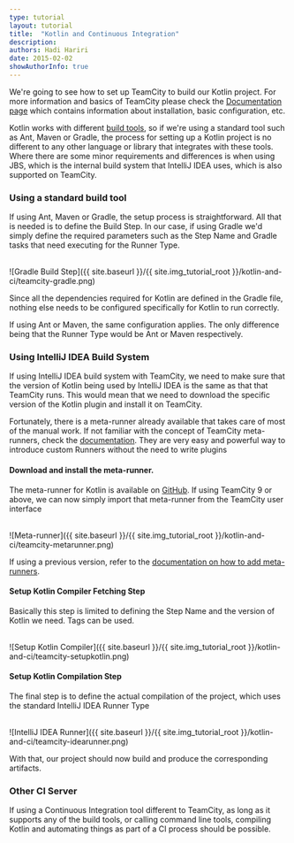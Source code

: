 ```yaml
---
type: tutorial
layout: tutorial
title:  "Kotlin and Continuous Integration"
description:
authors: Hadi Hariri
date: 2015-02-02
showAuthorInfo: true
---
```

We're going to see how to set up TeamCity to build our Kotlin project. For more information and basics of TeamCity please check the [Documentation page](https://www.jetbrains.com/teamcity/documentation/)
which contains information about installation, basic configuration, etc.

Kotlin works with different [build tools](build-tools.html), so if we're using a standard tool such as Ant, Maven or Gradle, the process for setting up a Kotlin
project is no different to any other language or library that integrates with these tools. Where there are some minor requirements and differences is when using JBS, which
is the internal build system that IntelliJ IDEA uses, which is also supported on TeamCity.

### Using a standard build tool
If using Ant, Maven or Gradle, the setup process is straightforward. All that is needed is to define the Build Step. In our case, if using Gradle
we'd simply define the required parameters such as the Step Name and Gradle tasks that need executing for the Runner Type.

<br/>
![Gradle Build Step]({{ site.baseurl }}/{{ site.img_tutorial_root }}/kotlin-and-ci/teamcity-gradle.png)
<br/>

Since all the dependencies required for Kotlin are defined in the Gradle file, nothing else needs to be configured specifically for Kotlin to run correctly.

If using Ant or Maven, the same configuration applies. The only difference being that the Runner Type would be Ant or Maven respectively.

### Using IntelliJ IDEA Build System
If using IntelliJ IDEA build system with TeamCity, we need to make sure that the version of Kotlin being used by IntelliJ IDEA is the same as that that TeamCity
runs. This would mean that we need to download the specific version of the Kotlin plugin and install it on TeamCity.

Fortunately, there is a meta-runner already available that takes care of most of the manual work. If not familiar with the concept of TeamCity meta-runners, check the
[documentation](https://confluence.jetbrains.com/display/TCD9/Working+with+Meta-Runner). They are very easy and powerful way to introduce custom Runners without the need to
write plugins

#### Download and install the meta-runner.
The meta-runner for Kotlin is available on [GitHub](https://github.com/jonnyzzz/Kotlin.TeamCity). If using TeamCity 9 or above, we can now simply import that meta-runner
from the TeamCity user interface

<br/>
![Meta-runner]({{ site.baseurl }}/{{ site.img_tutorial_root }}/kotlin-and-ci/teamcity-metarunner.png)
<br/>

If using a previous version, refer to the [documentation on how to add meta-runners](https://confluence.jetbrains.com/display/TCD9/Working+with+Meta-Runner).

#### Setup Kotlin Compiler Fetching Step
Basically this step is limited to defining the Step Name and the version of Kotlin we need. Tags can be used.

<br/>
![Setup Kotlin Compiler]({{ site.baseurl }}/{{ site.img_tutorial_root }}/kotlin-and-ci/teamcity-setupkotlin.png)
<br/>


#### Setup Kotlin Compilation Step
The final step is to define the actual compilation of the project, which uses the standard IntelliJ IDEA Runner Type

<br/>
![IntelliJ IDEA Runner]({{ site.baseurl }}/{{ site.img_tutorial_root }}/kotlin-and-ci/teamcity-idearunner.png)
<br/>


With that, our project should now build and produce the corresponding artifacts.

### Other CI Server
If using a Continuous Integration tool different to TeamCity, as long as it supports any of the build tools, or calling command line tools, compiling Kotlin and automating things
as part of a CI process should be possible.


